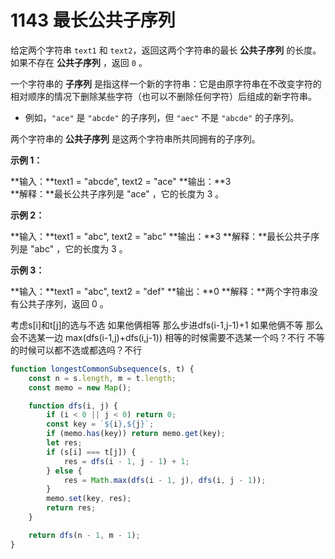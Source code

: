 # 1143 最长公共子序列

给定两个字符串 `text1` 和 `text2`，返回这两个字符串的最长 **公共子序列** 的长度。如果不存在 **公共子序列** ，返回 `0` 。

一个字符串的 **子序列** 是指这样一个新的字符串：它是由原字符串在不改变字符的相对顺序的情况下删除某些字符（也可以不删除任何字符）后组成的新字符串。

- 例如，`"ace"` 是 `"abcde"` 的子序列，但 `"aec"` 不是 `"abcde"` 的子序列。

两个字符串的 **公共子序列** 是这两个字符串所共同拥有的子序列。

**示例 1：**

**输入：**text1 = "abcde", text2 = "ace" 
**输出：**3  
**解释：**最长公共子序列是 "ace" ，它的长度为 3 。

**示例 2：**

**输入：**text1 = "abc", text2 = "abc"
**输出：**3
**解释：**最长公共子序列是 "abc" ，它的长度为 3 。

**示例 3：**

**输入：**text1 = "abc", text2 = "def"
**输出：**0
**解释：**两个字符串没有公共子序列，返回 0 。


考虑s[i]和t[j]的选与不选
如果他俩相等 那么步进dfs(i-1,j-1)+1
如果他俩不等 那么会不选某一边 max(dfs(i-1,j)+dfs(i,j-1))
相等的时候需要不选某一个吗？不行
不等的时候可以都不选或都选吗？不行

```js
function longestCommonSubsequence(s, t) {
    const n = s.length, m = t.length;
    const memo = new Map();

    function dfs(i, j) {
        if (i < 0 || j < 0) return 0;
        const key = `${i},${j}`;
        if (memo.has(key)) return memo.get(key);
        let res;
        if (s[i] === t[j]) {
            res = dfs(i - 1, j - 1) + 1;
        } else {
            res = Math.max(dfs(i - 1, j), dfs(i, j - 1));
        }
        memo.set(key, res);
        return res;
    }

    return dfs(n - 1, m - 1);
}
```
